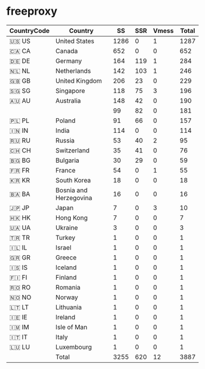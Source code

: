 # freeproxy

|CountryCode|Country|SS|SSR|Vmess|Total|
|  ----  | ----  |  ----  | ----  |  ----  | ----  |
|🇺🇸 US|United States|1286|0|1|1287|
|🇨🇦 CA|Canada|652|0|0|652|
|🇩🇪 DE|Germany|164|119|1|284|
|🇳🇱 NL|Netherlands|142|103|1|246|
|🇬🇧 GB|United Kingdom|206|23|0|229|
|🇸🇬 SG|Singapore|118|75|3|196|
|🇦🇺 AU|Australia|148|42|0|190|
| ||99|82|0|181|
|🇵🇱 PL|Poland|91|66|0|157|
|🇮🇳 IN|India|114|0|0|114|
|🇷🇺 RU|Russia|53|40|2|95|
|🇨🇭 CH|Switzerland|35|41|0|76|
|🇧🇬 BG|Bulgaria|30|29|0|59|
|🇫🇷 FR|France|54|0|1|55|
|🇰🇷 KR|South Korea|18|0|0|18|
|🇧🇦 BA|Bosnia and Herzegovina|16|0|0|16|
|🇯🇵 JP|Japan|7|0|3|10|
|🇭🇰 HK|Hong Kong|7|0|0|7|
|🇺🇦 UA|Ukraine|3|0|0|3|
|🇹🇷 TR|Turkey|1|0|0|1|
|🇮🇱 IL|Israel|1|0|0|1|
|🇬🇷 GR|Greece|1|0|0|1|
|🇮🇸 IS|Iceland|1|0|0|1|
|🇫🇮 FI|Finland|1|0|0|1|
|🇷🇴 RO|Romania|1|0|0|1|
|🇳🇴 NO|Norway|1|0|0|1|
|🇱🇹 LT|Lithuania|1|0|0|1|
|🇮🇪 IE|Ireland|1|0|0|1|
|🇮🇲 IM|Isle of Man|1|0|0|1|
|🇮🇹 IT|Italy|1|0|0|1|
|🇱🇺 LU|Luxembourg|1|0|0|1|
||Total|3255|620|12|3887|
